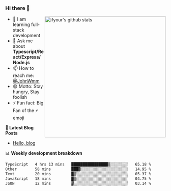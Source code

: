 ### Hi there 👋

<img style="width: 380px" align="right" src="https://github-readme-stats.vercel.app/api?username=ifyour&show_icons=true&theme=dark&card_width=280px&hide_title=true&hide=contribs&include_all_commits=true&count_private=true" alt="ifyour's github stats"/>


- 🌱  I am learning full-stack development
- 💬  Ask me about **Typescript/React/Express/Node.js**
- 📫  How to reach me: [@JohnWmm](https://twitter.com/JohnWmm)
- 😄  Motto: Stay hungry, Stay foolish
- ⚡  Fun fact: Big Fan of the :zap: emoji


**📝 Latest Blog Posts**

<!-- BLOG-POST-LIST:START -->
- [Hello, blog](https://mingming.dev/posts/hello-blog)
<!-- BLOG-POST-LIST:END -->



📊 **Weekly development breakdown** 

<!-- [![wakatime](https://wakatime.com/badge/user/d2bc2102-a53a-4e4f-93d0-a8cbf4be2db4.svg)](https://wakatime.com/@d2bc2102-a53a-4e4f-93d0-a8cbf4be2db4) -->

<!--START_SECTION:waka-->

```txt
TypeScript   4 hrs 13 mins   ████████████████▒░░░░░░░░   65.18 %
Other        58 mins         ███▓░░░░░░░░░░░░░░░░░░░░░   14.95 %
Text         20 mins         █▒░░░░░░░░░░░░░░░░░░░░░░░   05.37 %
JavaScript   18 mins         █▒░░░░░░░░░░░░░░░░░░░░░░░   04.75 %
JSON         12 mins         ▓░░░░░░░░░░░░░░░░░░░░░░░░   03.14 %
```

<!--END_SECTION:waka-->

